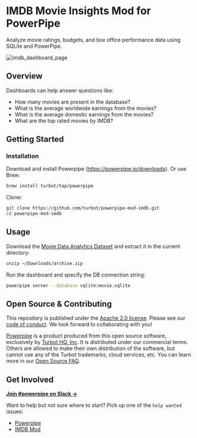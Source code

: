 # IMDB Movie Insights Mod for PowerPipe

Analyze movie ratings, budgets, and box office performance data using SQLite and PowerPipe.

![imdb_dashboard_page](https://github.com/turbot/powerpipe-mod-imdb/assets/78197905/40d9dcc6-e33f-4acd-8f22-439b3bec514e)

## Overview

Dashboards can help answer questions like:

- How many movies are present in the database?
- What is the average worldwide earnings from the movies?
- What is the average domestic earnings from the movies?
- What are the top rated movies by IMDB?

## Getting Started

### Installation

Download and install Powerpipe (https://powerpipe.io/downloads). Or use Brew:

```sh
brew install turbot/tap/powerpipe
```

Clone:

```sh
git clone https://github.com/turbot/powerpipe-mod-imdb.git
cd powerpipe-mod-imdb
```

## Usage

Download the [Movie Data Analytics Dataset](https://www.kaggle.com/datasets/shahjhanalam/movie-data-analytics-dataset/data) and extract it in the current directory:

```sh
unzip ~/Downloads/archive.zip
```

Run the dashboard and specify the DB connection string:

```sh
powerpipe server --database sqlite:movie.sqlite
```

## Open Source & Contributing

This repository is published under the [Apache 2.0 license](https://www.apache.org/licenses/LICENSE-2.0). Please see our [code of conduct](https://github.com/turbot/.github/blob/main/CODE_OF_CONDUCT.md). We look forward to collaborating with you!

[Powerpipe](https://powerpipe.io) is a product produced from this open source software, exclusively by [Turbot HQ, Inc](https://turbot.com). It is distributed under our commercial terms. Others are allowed to make their own distribution of the software, but cannot use any of the Turbot trademarks, cloud services, etc. You can learn more in our [Open Source FAQ](https://turbot.com/open-source).

## Get Involved

**[Join #powerpipe on Slack →](https://powerpipe.io/community/join)**

Want to help but not sure where to start? Pick up one of the `help wanted` issues:

- [Powerpipe](https://github.com/turbot/powerpipe/labels/help%20wanted)
- [IMDB Mod](https://github.com/turbot/powerpipe-mod-imdb/labels/help%20wanted)
